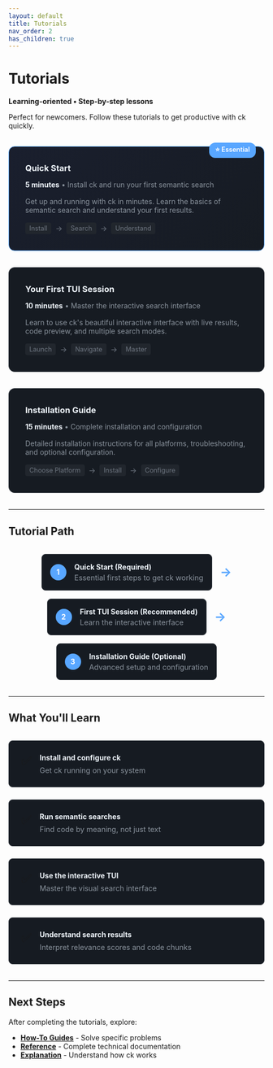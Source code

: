 ```yaml
---
layout: default
title: Tutorials
nav_order: 2
has_children: true
---
```


# Tutorials

**Learning-oriented • Step-by-step lessons**

Perfect for newcomers. Follow these tutorials to get productive with ck quickly.

<div class="tutorial-grid">

<div class="tutorial-card primary">
<div class="tutorial-badge">⭐ Essential</div>
<h3><a href="quick-start">Quick Start</a></h3>
<p><strong>5 minutes</strong> • Install ck and run your first semantic search</p>
<p>Get up and running with ck in minutes. Learn the basics of semantic search and understand your first results.</p>
<div class="tutorial-progress">
<span class="progress-step">Install</span> → <span class="progress-step">Search</span> → <span class="progress-step">Understand</span>
</div>
</div>

<div class="tutorial-card">
<h3><a href="first-tui-session">Your First TUI Session</a></h3>
<p><strong>10 minutes</strong> • Master the interactive search interface</p>
<p>Learn to use ck's beautiful interactive interface with live results, code preview, and multiple search modes.</p>
<div class="tutorial-progress">
<span class="progress-step">Launch</span> → <span class="progress-step">Navigate</span> → <span class="progress-step">Master</span>
</div>
</div>

<div class="tutorial-card">
<h3><a href="installation">Installation Guide</a></h3>
<p><strong>15 minutes</strong> • Complete installation and configuration</p>
<p>Detailed installation instructions for all platforms, troubleshooting, and optional configuration.</p>
<div class="tutorial-progress">
<span class="progress-step">Choose Platform</span> → <span class="progress-step">Install</span> → <span class="progress-step">Configure</span>
</div>
</div>

</div>

---

## Tutorial Path

<div class="tutorial-path">
<div class="path-step">
<div class="step-number">1</div>
<div class="step-content">
<h4>Quick Start (Required)</h4>
<p>Essential first steps to get ck working</p>
</div>
</div>

<div class="path-arrow">→</div>

<div class="path-step">
<div class="step-number">2</div>
<div class="step-content">
<h4>First TUI Session (Recommended)</h4>
<p>Learn the interactive interface</p>
</div>
</div>

<div class="path-arrow">→</div>

<div class="path-step">
<div class="step-number">3</div>
<div class="step-content">
<h4>Installation Guide (Optional)</h4>
<p>Advanced setup and configuration</p>
</div>
</div>
</div>

---

## What You'll Learn

<div class="learning-outcomes">
<div class="outcome">
<div class="outcome-icon">✅</div>
<div class="outcome-text">
<h4>Install and configure ck</h4>
<p>Get ck running on your system</p>
</div>
</div>

<div class="outcome">
<div class="outcome-icon">✅</div>
<div class="outcome-text">
<h4>Run semantic searches</h4>
<p>Find code by meaning, not just text</p>
</div>
</div>

<div class="outcome">
<div class="outcome-icon">✅</div>
<div class="outcome-text">
<h4>Use the interactive TUI</h4>
<p>Master the visual search interface</p>
</div>
</div>

<div class="outcome">
<div class="outcome-icon">✅</div>
<div class="outcome-text">
<h4>Understand search results</h4>
<p>Interpret relevance scores and code chunks</p>
</div>
</div>
</div>

---

## Next Steps

After completing the tutorials, explore:

- **[How-To Guides](../how-to/)** - Solve specific problems
- **[Reference](../reference/)** - Complete technical documentation  
- **[Explanation](../explanation/)** - Understand how ck works

<style>
.tutorial-grid {
  display: grid;
  grid-template-columns: repeat(auto-fit, minmax(350px, 1fr));
  gap: 2rem;
  margin: 2rem 0;
}

.tutorial-card {
  background: #161b22;
  border: 1px solid #30363d;
  border-radius: 12px;
  padding: 2rem;
  position: relative;
  transition: transform 0.2s ease, box-shadow 0.2s ease;
}

.tutorial-card:hover {
  transform: translateY(-2px);
  box-shadow: 0 8px 25px rgba(0,0,0,0.3);
}

.tutorial-card.primary {
  border-color: #58a6ff;
  background: linear-gradient(135deg, #1a1f2e 0%, #161b22 100%);
}

.tutorial-badge {
  position: absolute;
  top: -8px;
  right: 1rem;
  background: #58a6ff;
  color: white;
  padding: 0.25rem 0.75rem;
  border-radius: 12px;
  font-size: 0.8rem;
  font-weight: 600;
}

.tutorial-card h3 {
  margin-top: 0;
  margin-bottom: 0.5rem;
}

.tutorial-card h3 a {
  color: #f0f6fc;
  text-decoration: none;
}

.tutorial-card h3 a:hover {
  color: #58a6ff;
}

.tutorial-card p {
  color: #8b949e;
  margin-bottom: 1rem;
}

.tutorial-card p strong {
  color: #f0f6fc;
}

.tutorial-progress {
  display: flex;
  align-items: center;
  gap: 0.5rem;
  font-size: 0.9rem;
  color: #6e7681;
}

.progress-step {
  background: #21262d;
  padding: 0.25rem 0.5rem;
  border-radius: 4px;
  font-size: 0.8rem;
}

.tutorial-path {
  display: flex;
  align-items: center;
  justify-content: center;
  gap: 1rem;
  margin: 2rem 0;
  flex-wrap: wrap;
}

.path-step {
  display: flex;
  align-items: center;
  gap: 1rem;
  background: #161b22;
  border: 1px solid #30363d;
  border-radius: 8px;
  padding: 1rem;
  min-width: 200px;
}

.step-number {
  background: #58a6ff;
  color: white;
  width: 2rem;
  height: 2rem;
  border-radius: 50%;
  display: flex;
  align-items: center;
  justify-content: center;
  font-weight: bold;
  flex-shrink: 0;
}

.step-content h4 {
  margin: 0 0 0.25rem 0;
  color: #f0f6fc;
}

.step-content p {
  margin: 0;
  color: #8b949e;
  font-size: 0.9rem;
}

.path-arrow {
  color: #58a6ff;
  font-size: 1.5rem;
  font-weight: bold;
}

.learning-outcomes {
  display: grid;
  grid-template-columns: repeat(auto-fit, minmax(250px, 1fr));
  gap: 1.5rem;
  margin: 2rem 0;
}

.outcome {
  display: flex;
  align-items: flex-start;
  gap: 1rem;
  background: #161b22;
  border: 1px solid #30363d;
  border-radius: 8px;
  padding: 1.5rem;
}

.outcome-icon {
  font-size: 1.5rem;
  flex-shrink: 0;
}

.outcome-text h4 {
  margin: 0 0 0.5rem 0;
  color: #f0f6fc;
}

.outcome-text p {
  margin: 0;
  color: #8b949e;
  font-size: 0.9rem;
}

@media (max-width: 768px) {
  .tutorial-path {
    flex-direction: column;
  }
  
  .path-arrow {
    transform: rotate(90deg);
  }
  
  .tutorial-grid {
    grid-template-columns: 1fr;
  }
}
</style>